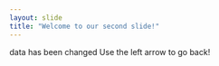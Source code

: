 ```yaml
---
layout: slide
title: "Welcome to our second slide!"
---
```

data has been changed
Use the left arrow to go back!
